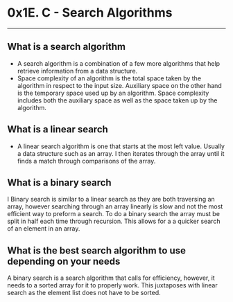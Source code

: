 # 0x1E. C - Search Algorithms
---

## What is a search algorithm
* A search algorithm is a combination of a few more algorithms that help retrieve information from a data structure.
* Space complexity of an algorithm is the total space taken by the algorithm in respect to the input size. Auxiliary space on the other hand is the temporary space used up by an algorithm. Space complexity includes both the auxiliary space as well as the space taken up by the algorithm.
## What is a linear search
* A linear search algorithm is one that starts at the most left value. Usually a data structure  such as an array. I then iterates through the array until it finds a match through comparisons of the array.

## What is a binary search
I Binary search is similar to a linear search as they are both traversing an array, however searching through an array linearly is slow and not the most efficient way to preform a search. To do a binary search the array must be split in half each time through recursion. This allows for a a quicker search of an element in an array.
## What is the best search algorithm to use depending on your needs
A binary search is a search algorithm that calls for efficiency, however, it needs to a sorted array for it to properly work. This  juxtaposes with linear search as the element list does not have to be sorted.
